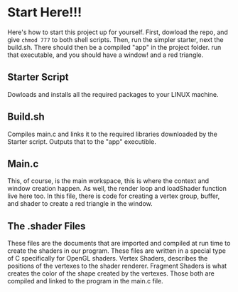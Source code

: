 # Start Here!!!
Here's how to start this project up for yourself.  First, dowload the repo, and give `chmod 777` to both shell scripts.  Then, run the simpler starter, next the build.sh.  There should then be a compiled "app" in the project folder.  run that executable, and you should have a window! and a red triangle.

## Starter Script
Dowloads and installs all the required packages to your LINUX machine.

## Build.sh
Compiles main.c and links it to the required libraries downloaded by the Starter script.  Outputs that to the "app" executible.

## Main.c
This, of course, is the main workspace, this is where the context and window creation happen.  As well, the render loop and loadShader function live here too.  In this file, there is code for creating a vertex group, buffer, and shader to create a red triangle in the window.

## The .shader Files
These files are the documents that are imported and compiled at run time to create the shaders in our program.  These files are written in a special type of C specifically for OpenGL shaders.  Vertex Shaders, describes the positions of the vertexes to the shader renderer.  Fragment Shaders is what creates the color of the shape created by the vertexes.
Those both are compiled and linked to the program in the main.c file.
